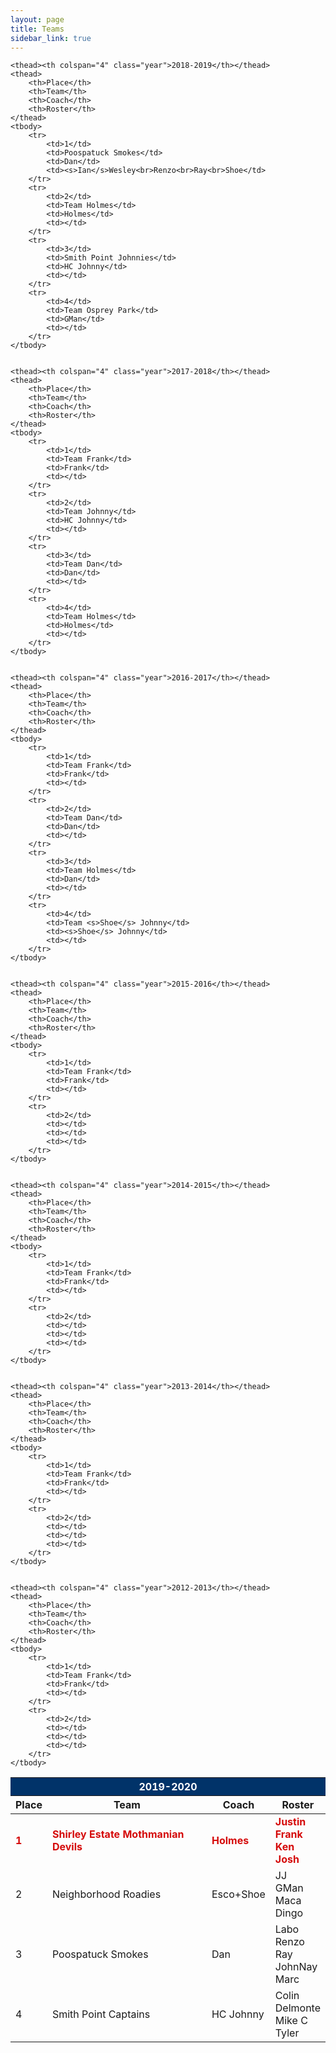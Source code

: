 ```yaml
---
layout: page
title: Teams
sidebar_link: true
---
```


<style>
.year {text-align:center;background-color:#013369;color:#FFFFFF;}
.champs {color:#D50A0A;font-weight:bold;}
</style>

<table width="80%">
	<thead><th colspan="4" class="year">2019-2020</th></thead>
	<thead>
		<th>Place</th>
		<th>Team</th>
		<th>Coach</th>
		<th>Roster</th>
	</thead>
	<tbody>
		<tr class="champs">
			<td>1</td>
			<td>Shirley Estate Mothmanian Devils</td>
			<td>Holmes</td>
			<td>Justin<br>Frank<br>Ken<br>Josh</td>
		</tr>
		<tr>
			<td>2</td>
			<td>Neighborhood Roadies</td>
			<td>Esco+Shoe</td>
			<td>JJ<br>GMan<br>Maca<br>Dingo</td>
		</tr>
		<tr>
			<td>3</td>
			<td>Poospatuck Smokes</td>
			<td>Dan</td>
			<td>Labo<br>Renzo<br>Ray<br>JohnNay<br>Marc</td>
		</tr>
		<tr>
			<td>4</td>
			<td>Smith Point Captains</td>
			<td>HC Johnny</td>
			<td>Colin<br>Delmonte<br>Mike C<br>Tyler</td>
		</tr>
	</tbody>
	
	
	<thead><th colspan="4" class="year">2018-2019</th></thead>
	<thead>
		<th>Place</th>
		<th>Team</th>
		<th>Coach</th>
		<th>Roster</th>
	</thead>
	<tbody>
		<tr>
			<td>1</td>
			<td>Poospatuck Smokes</td>
			<td>Dan</td>
			<td><s>Ian</s>Wesley<br>Renzo<br>Ray<br>Shoe</td>
		</tr>
		<tr>
			<td>2</td>
			<td>Team Holmes</td>
			<td>Holmes</td>
			<td></td>
		</tr>
		<tr>
			<td>3</td>
			<td>Smith Point Johnnies</td>
			<td>HC Johnny</td>
			<td></td>
		</tr>
		<tr>
			<td>4</td>
			<td>Team Osprey Park</td>
			<td>GMan</td>
			<td></td>
		</tr>
	</tbody>
	
	
	<thead><th colspan="4" class="year">2017-2018</th></thead>
	<thead>
		<th>Place</th>
		<th>Team</th>
		<th>Coach</th>
		<th>Roster</th>
	</thead>
	<tbody>
		<tr>
			<td>1</td>
			<td>Team Frank</td>
			<td>Frank</td>
			<td></td>
		</tr>
		<tr>
			<td>2</td>
			<td>Team Johnny</td>
			<td>HC Johnny</td>
			<td></td>
		</tr>
		<tr>
			<td>3</td>
			<td>Team Dan</td>
			<td>Dan</td>
			<td></td>
		</tr>
		<tr>
			<td>4</td>
			<td>Team Holmes</td>
			<td>Holmes</td>
			<td></td>
		</tr>
	</tbody>


	<thead><th colspan="4" class="year">2016-2017</th></thead>
	<thead>
		<th>Place</th>
		<th>Team</th>
		<th>Coach</th>
		<th>Roster</th>
	</thead>
	<tbody>
		<tr>
			<td>1</td>
			<td>Team Frank</td>
			<td>Frank</td>
			<td></td>
		</tr>
		<tr>
			<td>2</td>
			<td>Team Dan</td>
			<td>Dan</td>
			<td></td>
		</tr>
		<tr>
			<td>3</td>
			<td>Team Holmes</td>
			<td>Dan</td>
			<td></td>
		</tr>
		<tr>
			<td>4</td>
			<td>Team <s>Shoe</s> Johnny</td>
			<td><s>Shoe</s> Johnny</td>
			<td></td>
		</tr>
	</tbody>


	<thead><th colspan="4" class="year">2015-2016</th></thead>
	<thead>
		<th>Place</th>
		<th>Team</th>
		<th>Coach</th>
		<th>Roster</th>
	</thead>
	<tbody>
		<tr>
			<td>1</td>
			<td>Team Frank</td>
			<td>Frank</td>
			<td></td>
		</tr>
		<tr>
			<td>2</td>
			<td></td>
			<td></td>
			<td></td>
		</tr>
	</tbody>


	<thead><th colspan="4" class="year">2014-2015</th></thead>
	<thead>
		<th>Place</th>
		<th>Team</th>
		<th>Coach</th>
		<th>Roster</th>
	</thead>
	<tbody>
		<tr>
			<td>1</td>
			<td>Team Frank</td>
			<td>Frank</td>
			<td></td>
		</tr>
		<tr>
			<td>2</td>
			<td></td>
			<td></td>
			<td></td>
		</tr>
	</tbody>


	<thead><th colspan="4" class="year">2013-2014</th></thead>
	<thead>
		<th>Place</th>
		<th>Team</th>
		<th>Coach</th>
		<th>Roster</th>
	</thead>
	<tbody>
		<tr>
			<td>1</td>
			<td>Team Frank</td>
			<td>Frank</td>
			<td></td>
		</tr>
		<tr>
			<td>2</td>
			<td></td>
			<td></td>
			<td></td>
		</tr>
	</tbody>
	
	
	<thead><th colspan="4" class="year">2012-2013</th></thead>
	<thead>
		<th>Place</th>
		<th>Team</th>
		<th>Coach</th>
		<th>Roster</th>
	</thead>
	<tbody>
		<tr>
			<td>1</td>
			<td>Team Frank</td>
			<td>Frank</td>
			<td></td>
		</tr>
		<tr>
			<td>2</td>
			<td></td>
			<td></td>
			<td></td>
		</tr>
	</tbody>
</table>
